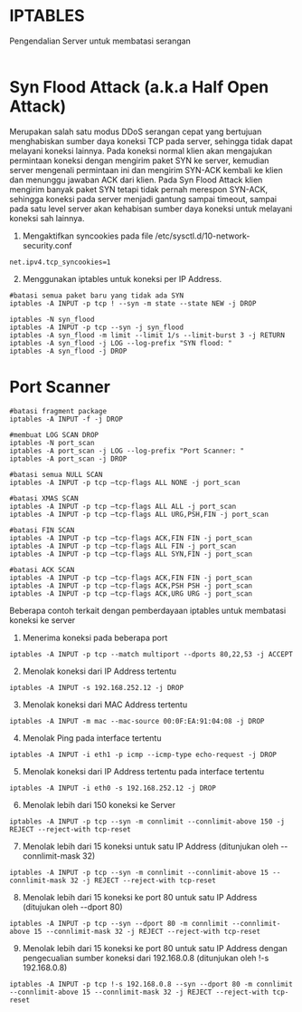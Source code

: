 # IPTABLES
Pengendalian Server untuk membatasi serangan<br>
<br>
# Syn Flood Attack (a.k.a Half Open Attack)
Merupakan salah satu modus DDoS serangan cepat yang bertujuan menghabiskan sumber daya koneksi TCP pada server, sehingga tidak dapat melayani koneksi lainnya. Pada koneksi normal klien akan mengajukan permintaan koneksi dengan mengirim paket SYN ke server, kemudian server mengenali permintaan ini dan mengirim SYN-ACK kembali ke klien dan menunggu jawaban ACK dari klien. Pada Syn Flood Attack klien mengirim banyak paket SYN tetapi tidak pernah merespon SYN-ACK, sehingga koneksi pada server menjadi gantung sampai timeout, sampai pada satu level server akan kehabisan sumber daya koneksi untuk melayani koneksi sah lainnya.<br>
1. Mengaktifkan syncookies pada file /etc/sysctl.d/10-network-security.conf
```
net.ipv4.tcp_syncookies=1
```
2. Menggunakan iptables untuk koneksi per IP Address.
```
#batasi semua paket baru yang tidak ada SYN
iptables -A INPUT -p tcp ! --syn -m state --state NEW -j DROP

iptables -N syn_flood
iptables -A INPUT -p tcp --syn -j syn_flood
iptables -A syn_flood -m limit --limit 1/s --limit-burst 3 -j RETURN
iptables -A syn_flood -j LOG --log-prefix "SYN flood: "
iptables -A syn_flood -j DROP
```
# Port Scanner
```
#batasi fragment package
iptables -A INPUT -f -j DROP

#membuat LOG SCAN DROP 
iptables -N port_scan
iptables -A port_scan -j LOG --log-prefix "Port Scanner: "
iptables -A port_scan -j DROP

#batasi semua NULL SCAN
iptables -A INPUT -p tcp –tcp-flags ALL NONE -j port_scan

#batasi XMAS SCAN
iptables -A INPUT -p tcp –tcp-flags ALL ALL -j port_scan
iptables -A INPUT -p tcp –tcp-flags ALL URG,PSH,FIN -j port_scan

#batasi FIN SCAN
iptables -A INPUT -p tcp –tcp-flags ACK,FIN FIN -j port_scan
iptables -A INPUT -p tcp –tcp-flags ALL FIN -j port_scan
iptables -A INPUT -p tcp –tcp-flags ALL SYN,FIN -j port_scan

#batasi ACK SCAN
iptables -A INPUT -p tcp –tcp-flags ACK,FIN FIN -j port_scan
iptables -A INPUT -p tcp –tcp-flags ACK,PSH PSH -j port_scan
iptables -A INPUT -p tcp –tcp-flags ACK,URG URG -j port_scan
```
Beberapa contoh terkait dengan pemberdayaan iptables untuk membatasi koneksi ke server<br>
1. Menerima koneksi pada beberapa port
```
iptables -A INPUT -p tcp --match multiport --dports 80,22,53 -j ACCEPT
```
2. Menolak koneksi dari IP Address tertentu
```
iptables -A INPUT -s 192.168.252.12 -j DROP
```
3. Menolak koneksi dari MAC Address tertentu
```
iptables -A INPUT -m mac --mac-source 00:0F:EA:91:04:08 -j DROP
```
4. Menolak Ping pada interface tertentu
```
iptables -A INPUT -i eth1 -p icmp --icmp-type echo-request -j DROP
```
5. Menolak koneksi dari IP Address tertentu pada interface tertentu
```
iptables -A INPUT -i eth0 -s 192.168.252.12 -j DROP
```
6. Menolak lebih dari 150 koneksi ke Server
```
iptables -A INPUT -p tcp --syn -m connlimit --connlimit-above 150 -j REJECT --reject-with tcp-reset
```
7. Menolak lebih dari 15 koneksi untuk satu IP Address (ditunjukan oleh --connlimit-mask 32)
```
iptables -A INPUT -p tcp --syn -m connlimit --connlimit-above 15 --connlimit-mask 32 -j REJECT --reject-with tcp-reset
```
8. Menolak lebih dari 15 koneksi ke port 80 untuk satu IP Address (ditujukan oleh --dport 80)
```
iptables -A INPUT -p tcp --syn --dport 80 -m connlimit --connlimit-above 15 --connlimit-mask 32 -j REJECT --reject-with tcp-reset
```
9. Menolak lebih dari 15 koneksi ke port 80 untuk satu IP Address dengan pengecualian sumber koneksi dari 192.168.0.8 (ditunjukan oleh !-s 192.168.0.8)
```
iptables -A INPUT -p tcp !-s 192.168.0.8 --syn --dport 80 -m connlimit --connlimit-above 15 --connlimit-mask 32 -j REJECT --reject-with tcp-reset
```
